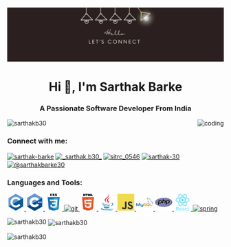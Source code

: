 ![logo](https://github.com/Sarthakb30/Sarthakb30/blob/main/git%20bg.webp)

<h1 align="center">Hi 👋, I'm Sarthak Barke</h1>
<h3 align="center">A Passionate Software Developer From India</h3>
<img align="right" alt="coding" with="400" src="https://media2.giphy.com/media/jRf5fsn8G6YaogAWxn/giphy.gif?cid=6c09b952isoejr3rbfl9ynbz21i7zg167w1lpoc89mbyedim&ep=v1_internal_gif_by_id&rid=giphy.gif&ct=s"

<p align="left"> <img src="https://komarev.com/ghpvc/?username=sarthakb30&label=Profile%20views&color=0e75b6&style=flat" alt="sarthakb30" /> </p>

<h3 align="left">Connect with me:</h3>
<p align="left">
<a href="https://linkedin.com/in/sarthak-barke" target="blank"><img align="center" src="https://raw.githubusercontent.com/rahuldkjain/github-profile-readme-generator/master/src/images/icons/Social/linked-in-alt.svg" alt="sarthak-barke" height="30" width="40" /></a>
<a href="https://instagram.com/_sarthak.b30_" target="blank"><img align="center" src="https://raw.githubusercontent.com/rahuldkjain/github-profile-readme-generator/master/src/images/icons/Social/instagram.svg" alt="_sarthak.b30_" height="30" width="40" /></a>
<a href="https://www.codechef.com/users/sitrc_0546" target="blank"><img align="center" src="https://cdn.jsdelivr.net/npm/simple-icons@3.1.0/icons/codechef.svg" alt="sitrc_0546" height="30" width="40" /></a>
<a href="https://www.leetcode.com/sarthak-30" target="blank"><img align="center" src="https://raw.githubusercontent.com/rahuldkjain/github-profile-readme-generator/master/src/images/icons/Social/leet-code.svg" alt="sarthak-30" height="30" width="40" /></a>
<a href="https://www.hackerearth.com/@sarthakbarke30" target="blank"><img align="center" src="https://raw.githubusercontent.com/rahuldkjain/github-profile-readme-generator/master/src/images/icons/Social/hackerearth.svg" alt="@sarthakbarke30" height="30" width="40" /></a>
</p>

<h3 align="left">Languages and Tools:</h3>
<p align="left"> <a href="https://www.cprogramming.com/" target="_blank" rel="noreferrer"> <img src="https://raw.githubusercontent.com/devicons/devicon/master/icons/c/c-original.svg" alt="c" width="40" height="40"/> </a> <a href="https://www.w3schools.com/cpp/" target="_blank" rel="noreferrer"> <img src="https://raw.githubusercontent.com/devicons/devicon/master/icons/cplusplus/cplusplus-original.svg" alt="cplusplus" width="40" height="40"/> </a> <a href="https://www.w3schools.com/css/" target="_blank" rel="noreferrer"> <img src="https://raw.githubusercontent.com/devicons/devicon/master/icons/css3/css3-original-wordmark.svg" alt="css3" width="40" height="40"/> </a> <a href="https://git-scm.com/" target="_blank" rel="noreferrer"> <img src="https://www.vectorlogo.zone/logos/git-scm/git-scm-icon.svg" alt="git" width="40" height="40"/> </a> <a href="https://www.w3.org/html/" target="_blank" rel="noreferrer"> <img src="https://raw.githubusercontent.com/devicons/devicon/master/icons/html5/html5-original-wordmark.svg" alt="html5" width="40" height="40"/> </a> <a href="https://www.java.com" target="_blank" rel="noreferrer"> <img src="https://raw.githubusercontent.com/devicons/devicon/master/icons/java/java-original.svg" alt="java" width="40" height="40"/> </a> <a href="https://developer.mozilla.org/en-US/docs/Web/JavaScript" target="_blank" rel="noreferrer"> <img src="https://raw.githubusercontent.com/devicons/devicon/master/icons/javascript/javascript-original.svg" alt="javascript" width="40" height="40"/> </a> <a href="https://www.mysql.com/" target="_blank" rel="noreferrer"> <img src="https://raw.githubusercontent.com/devicons/devicon/master/icons/mysql/mysql-original-wordmark.svg" alt="mysql" width="40" height="40"/> </a> <a href="https://www.php.net" target="_blank" rel="noreferrer"> <img src="https://raw.githubusercontent.com/devicons/devicon/master/icons/php/php-original.svg" alt="php" width="40" height="40"/> </a> <a href="https://reactjs.org/" target="_blank" rel="noreferrer"> <img src="https://raw.githubusercontent.com/devicons/devicon/master/icons/react/react-original-wordmark.svg" alt="react" width="40" height="40"/> </a> <a href="https://spring.io/" target="_blank" rel="noreferrer"> <img src="https://www.vectorlogo.zone/logos/springio/springio-icon.svg" alt="spring" width="40" height="40"/> </a> </p>

<p><img align="left" src="https://github-readme-stats.vercel.app/api/top-langs?username=sarthakb30&show_icons=true&locale=en&layout=compact" alt="sarthakb30" /></p>

<p>&nbsp;<img align="center" src="https://github-readme-stats.vercel.app/api?username=sarthakb30&show_icons=true&locale=en" alt="sarthakb30" /></p>

<p><img align="center" src="https://github-readme-streak-stats.herokuapp.com/?user=sarthakb30&" alt="sarthakb30" /></p>
